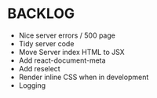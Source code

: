 # BACKLOG

* Nice server errors / 500 page
* Tidy server code
* Move Server index HTML to JSX
* Add react-document-meta
* Add reselect
* Render inline CSS when in development
* Logging
